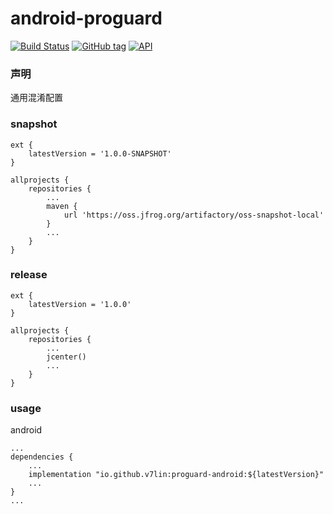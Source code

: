 # android-proguard

[![Build Status](https://cloud.drone.io/api/badges/v7lin/android-proguard/status.svg)](https://cloud.drone.io/v7lin/android-proguard)
[![GitHub tag](https://img.shields.io/github/tag/v7lin/android-proguard.svg)](https://github.com/v7lin/android-proguard/releases)
[![API](https://img.shields.io/badge/API-14%2B-brightgreen.svg?style=flat)](https://android-arsenal.com/api?level=14)

### 声明

通用混淆配置

### snapshot

````
ext {
    latestVersion = '1.0.0-SNAPSHOT'
}

allprojects {
    repositories {
        ...
        maven {
            url 'https://oss.jfrog.org/artifactory/oss-snapshot-local'
        }
        ...
    }
}
````

### release

````
ext {
    latestVersion = '1.0.0'
}

allprojects {
    repositories {
        ...
        jcenter()
        ...
    }
}
````

### usage

android
````
...
dependencies {
    ...
    implementation "io.github.v7lin:proguard-android:${latestVersion}"
    ...
}
...
````
